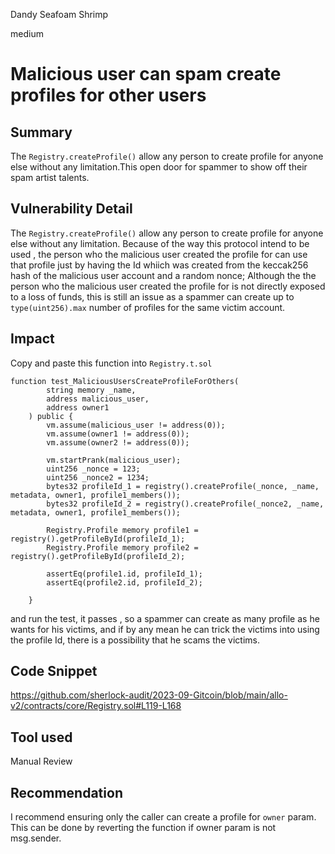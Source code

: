 Dandy Seafoam Shrimp

medium

# Malicious user can spam create profiles for other users
## Summary

The ```Registry.createProfile()``` allow any person to create profile for anyone else without any limitation.This open door for spammer to show off their spam artist talents.
## Vulnerability Detail

The ```Registry.createProfile()``` allow any person to create profile for anyone else without any limitation. Because of the way this protocol intend to be used , the person who the malicious user created the profile for can use that profile just by having the Id whiich was created from the keccak256 hash of the malicious user account and a random nonce; Although the the person who the malicious user created the profile for is not directly exposed to a loss of funds, this is still an issue as a spammer can create up to ```type(uint256).max``` number of profiles for the same victim account.

## Impact

Copy and paste this function into ```Registry.t.sol```
```solidity
function test_MaliciousUsersCreateProfileForOthers(
        string memory _name,
        address malicious_user,
        address owner1
    ) public {
        vm.assume(malicious_user != address(0));
        vm.assume(owner1 != address(0));
        vm.assume(owner2 != address(0));

        vm.startPrank(malicious_user);
        uint256 _nonce = 123;
        uint256 _nonce2 = 1234;
        bytes32 profileId_1 = registry().createProfile(_nonce, _name, metadata, owner1, profile1_members());
        bytes32 profileId_2 = registry().createProfile(_nonce2, _name, metadata, owner1, profile1_members());

        Registry.Profile memory profile1 = registry().getProfileById(profileId_1);
        Registry.Profile memory profile2 = registry().getProfileById(profileId_2);

        assertEq(profile1.id, profileId_1);
        assertEq(profile2.id, profileId_2);

    }
```
and run the test, it passes , so a spammer can create as many profile as he wants for his victims, and if by any mean he can trick the victims into using the profile Id, there is a possibility that he scams the victims.

## Code Snippet
https://github.com/sherlock-audit/2023-09-Gitcoin/blob/main/allo-v2/contracts/core/Registry.sol#L119-L168
## Tool used

Manual Review

## Recommendation
I recommend ensuring only the caller can create a profile for ```owner``` param. This can be done by reverting the function if owner param is not msg.sender.